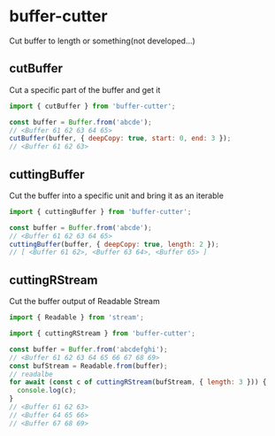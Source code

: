 # buffer-cutter
Cut buffer to length or something(not developed...)

## cutBuffer
Cut a specific part of the buffer and get it  
```js
import { cutBuffer } from 'buffer-cutter';

const buffer = Buffer.from('abcde');
// <Buffer 61 62 63 64 65>
cutBuffer(buffer, { deepCopy: true, start: 0, end: 3 });
// <Buffer 61 62 63>
```

## cuttingBuffer
Cut the buffer into a specific unit and bring it as an iterable  
```js
import { cuttingBuffer } from 'buffer-cutter';

const buffer = Buffer.from('abcde');
// <Buffer 61 62 63 64 65>
cuttingBuffer(buffer, { deepCopy: true, length: 2 });
// [ <Buffer 61 62>, <Buffer 63 64>, <Buffer 65> ]
```

## cuttingRStream
Cut the buffer output of Readable Stream  
```js
import { Readable } from 'stream';

import { cuttingRStream } from 'buffer-cutter';

const buffer = Buffer.from('abcdefghi');
// <Buffer 61 62 63 64 65 66 67 68 69>
const bufStream = Readable.from(buffer);
// readalbe
for await (const c of cuttingRStream(bufStream, { length: 3 })) {
  console.log(c);
}
// <Buffer 61 62 63>
// <Buffer 64 65 66>
// <Buffer 67 68 69>
```